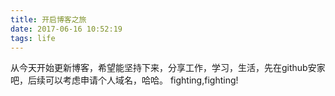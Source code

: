 ```yaml
---
title: 开启博客之旅
date: 2017-06-16 10:52:19
tags: life
---
```

从今天开始更新博客，希望能坚持下来，分享工作，学习，生活，先在github安家吧，后续可以考虑申请个人域名，哈哈。
fighting,fighting!